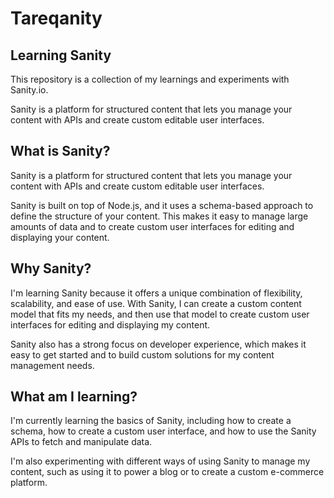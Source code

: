 # Tareqanity

## Learning Sanity

This repository is a collection of my learnings and experiments with Sanity.io.

Sanity is a platform for structured content that lets you manage your content with APIs and create custom editable user interfaces.

## What is Sanity?

Sanity is a platform for structured content that lets you manage your content with APIs and create custom editable user interfaces.

Sanity is built on top of Node.js, and it uses a schema-based approach to define the structure of your content. This makes it easy to manage large amounts of data and to create custom user interfaces for editing and displaying your content.

## Why Sanity?

I'm learning Sanity because it offers a unique combination of flexibility, scalability, and ease of use. With Sanity, I can create a custom content model that fits my needs, and then use that model to create custom user interfaces for editing and displaying my content.

Sanity also has a strong focus on developer experience, which makes it easy to get started and to build custom solutions for my content management needs.

## What am I learning?

I'm currently learning the basics of Sanity, including how to create a schema, how to create a custom user interface, and how to use the Sanity APIs to fetch and manipulate data.

I'm also experimenting with different ways of using Sanity to manage my content, such as using it to power a blog or to create a custom e-commerce platform.

